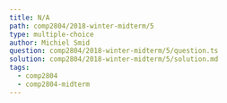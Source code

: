 ```yaml
---
title: N/A
path: comp2804/2018-winter-midterm/5
type: multiple-choice
author: Michiel Smid
question: comp2804/2018-winter-midterm/5/question.ts
solution: comp2804/2018-winter-midterm/5/solution.md
tags:
  - comp2804
  - comp2804-midterm
---
```

